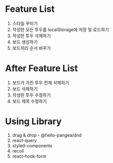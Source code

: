 # Feature List

1. 스타일 꾸미기
2. 작성한 모든 투두를 localStorage에 저장 및 로드하기
3. 작성한 투두 삭제하기
4. 보드 생성하기
5. 보드끼리 순서 바꾸기

# After Feature List

1. 보드가 가진 투두 전체 삭제하기
2. 보드 삭제하기
3. 작성한 투두 수정하기
4. 보드 제목 수정하기

# Using Library

1. drag & drop - @hello-pangea/dnd
2. react-query
3. styled-components
4. recoil
5. react-hook-form
